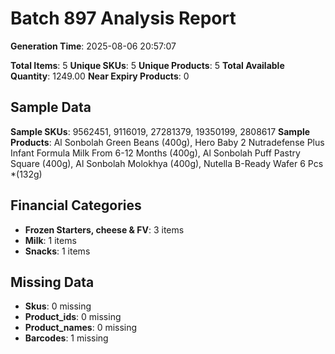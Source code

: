 # Batch 897 Analysis Report

**Generation Time**: 2025-08-06 20:57:07

**Total Items**: 5
**Unique SKUs**: 5
**Unique Products**: 5
**Total Available Quantity**: 1249.00
**Near Expiry Products**: 0

## Sample Data
**Sample SKUs**: 9562451, 9116019, 27281379, 19350199, 2808617
**Sample Products**: Al Sonbolah Green Beans (400g), Hero Baby 2 Nutradefense Plus Infant Formula Milk From 6-12 Months (400g), Al Sonbolah Puff Pastry Square (400g), Al Sonbolah Molokhya (400g), Nutella B-Ready Wafer 6 Pcs *(132g)

## Financial Categories
- **Frozen Starters, cheese & FV**: 3 items
- **Milk**: 1 items
- **Snacks**: 1 items

## Missing Data
- **Skus**: 0 missing
- **Product_ids**: 0 missing
- **Product_names**: 0 missing
- **Barcodes**: 1 missing
